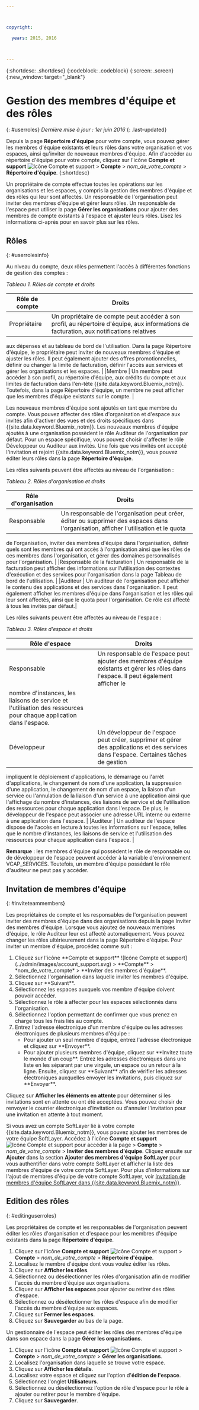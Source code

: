 ```yaml
---



copyright:

  years: 2015, 2016



---
```


{:shortdesc: .shortdesc}
{:codeblock: .codeblock}
{:screen: .screen}
{:new_window: target="_blank"}

# Gestion des membres d'équipe et des rôles
{: #userroles}
*Dernière mise à jour : 1er juin 2016*
{: .last-updated}

Depuis la page **Répertoire d'équipe** pour votre compte, vous pouvez gérer les membres d'équipe existants et leurs rôles dans votre
organisation et vos espaces, ainsi qu'inviter de nouveaux membres d'équipe. Afin d'accéder au répertoire d'équipe pour votre compte,
cliquez sur l'icône **Compte et support** ![Icône Compte et support](../admin/images/account_support.svg) &gt;
**Compte** &gt; *nom_de_votre_compte* &gt; **Répertoire d'équipe**. 
{:shortdesc}

Un propriétaire de compte effectue toutes les opérations sur les organisations et les espaces, y compris la gestion des membres d'équipe et des
rôles qui leur sont affectés. Un responsable de l'organisation peut inviter des membres d'équipe et gérer leurs rôles. Un responsable de l'espace
peut utiliser la page **Gérer les organisations** pour ajouter des membres de compte existants à l'espace et ajuster leurs rôles. Lisez
les informations ci-après pour en savoir plus sur les rôles.

## Rôles
{: #userrolesinfo}

Au niveau du compte, deux rôles permettent l'accès à différentes fonctions de gestion des comptes :

*Tableau 1. Rôles de compte et droits*

| Rôle de compte | Droits |    
|----------------|---------|
|Propriétaire | Un propriétaire de compte peut accéder à son profil, au répertoire d'équipe, aux informations de facturation, aux notifications relatives
aux dépenses et au tableau de bord de l'utilisation. Dans la page Répertoire d'équipe, le propriétaire peut inviter de nouveaux membres d'équipe et
ajuster les rôles. Il peut également ajouter des offres promotionnelles, définir ou changer la limite de facturation, définir l'accès aux services et gérer
les organisations et les espaces. |
|Membre | Un membre peut accéder à son profil, au répertoire d'équipe, aux crédits du compte et aux limites de facturation dans l'en-tête
{{site.data.keyword.Bluemix_notm}}. Toutefois, dans la page Répertoire d'équipe, un membre ne peut afficher que les membres d'équipe
existants sur le compte. |

 Les nouveaux membres d'équipe sont ajoutés en tant que membre du compte. Vous pouvez affecter des rôles d'organisation et d'espace aux invités afin
d'activer des vues et des droits spécifiques dans {{site.data.keyword.Bluemix_notm}}. Les nouveaux membres d'équipe ajoutés à une organisation
possèdent le rôle Auditeur de l'organisation par défaut. Pour un espace spécifique, vous pouvez choisir d'affecter le rôle Développeur ou Auditeur aux invités. Une fois que vos invités ont accepté l'invitation et rejoint {{site.data.keyword.Bluemix_notm}}, vous pouvez éditer leurs rôles dans la page
**Répertoire d'équipe**.

Les rôles suivants peuvent être affectés au niveau de l'organisation :

*Tableau 2. Rôles d'organisation et droits*

| Rôle d'organisation | Droits |    
|-------------------|-------------|
|Responsable | Un responsable de l'organisation peut créer, éditer ou supprimer des espaces dans l'organisation, afficher l'utilisation et le quota
de l'organisation, inviter des membres d'équipe dans l'organisation, définir quels sont les membres qui ont accès à l'organisation ainsi que les rôles de
ces membres dans l'organisation, et gérer des domaines personnalisés pour l'organisation. |
|Responsable de la facturation | Un responsable de la facturation peut afficher des informations sur l'utilisation des contextes d'exécution et des
services pour l'organisation dans la page Tableau de bord de l'utilisation.  |
|Auditeur | Un auditeur de l'organisation peut afficher le contenu des applications et des services dans l'organisation. Il peut également
afficher les membres d'équipe dans l'organisation et les rôles qui leur sont affectés, ainsi que le quota pour l'organisation. Ce rôle est affecté à
tous les invités par défaut.|

Les rôles suivants peuvent être affectés au niveau de l'espace :

*Tableau 3. Rôles d'espace et droits*

| Rôle d'espace | Droits |    
|------------|-------------|
|Responsable | Un responsable de l'espace peut ajouter des membres d'équipe existants et gérer les rôles dans l'espace. Il peut également afficher le
nombre d'instances, les liaisons de service et l'utilisation des ressources pour chaque application dans l'espace. |
|Développeur | Un développeur de l'espace peut créer, supprimer et gérer des applications et des services dans l'espace. Certaines tâches de gestion
impliquent le déploiement d'applications, le démarrage ou l'arrêt d'applications, le changement de nom d'une application, la suppression d'une application,
le changement de nom d'un espace, la liaison d'un service ou l'annulation de la liaison d'un service à une application ainsi que l'affichage du nombre
d'instances, des liaisons de service et de l'utilisation des ressources pour chaque application dans l'espace. De plus, le développeur de l'espace peut associer une adresse URL interne ou externe à une application dans l'espace.   |
|Auditeur | Un auditeur de l'espace dispose de l'accès en lecture à toutes les informations sur l'espace, telles que le nombre d'instances, les liaisons de
service et l'utilisation des ressources pour chaque application dans l'espace. |

**Remarque** : les membres d'équipe qui possèdent le rôle de responsable ou de développeur de l'espace peuvent accéder à la
variable
d'environnement VCAP_SERVICES. Toutefois, un membre d'équipe possédant le rôle d'auditeur ne peut pas y accéder.

## Invitation de membres d'équipe
{: #inviteteammembers}

Les propriétaires de compte et les responsables de l'organisation peuvent inviter des membres d'équipe dans des organisations depuis la page Inviter
des membres d'équipe. Lorsque vous ajoutez de nouveaux membres d'équipe, le rôle Auditeur leur est affecté automatiquement. Vous pouvez changer les rôles
ultérieurement dans la page Répertoire d'équipe. Pour inviter un membre d'équipe, procédez comme suit :

<ol>
<li>Cliquez sur l'icône **Compte et support** ![Icône Compte et support](../admin/images/account_support.svg) &gt;
**Compte** &gt; *nom_de_votre_compte* &gt; **Inviter des membres d'équipe**.</li>
<li>Sélectionnez l'organisation dans laquelle inviter les membres d'équipe.</li>
<li>Cliquez sur **Suivant**.</li>
<li>Sélectionnez les espaces auxquels vos membre d'équipe doivent pouvoir accéder.</li>
<li>Sélectionnez le rôle à affecter pour les espaces sélectionnés dans l'organisation.</li>
<li>Sélectionnez l'option permettant de confirmer que vous prenez en charge tous les frais liés au compte.</li>
<li>Entrez l'adresse électronique d'un membre d'équipe ou les adresses électroniques de plusieurs membres d'équipe :
<ul>
<li>Pour ajouter un seul membre d'équipe, entrez l'adresse électronique et cliquez sur **Envoyer**.</li>
<li>Pour ajouter plusieurs membres d'équipe, cliquez sur **Invitez toute le monde d'un coup**. Entrez les adresses électroniques dans
une liste en les séparant par une virgule, un espace ou un retour à la ligne. Ensuite, cliquez sur **Suivant** afin de vérifier les
adresses électroniques auxquelles envoyer les invitations, puis cliquez sur **Envoyer**.</li>
</ul>
</li>
</ol>

Cliquez sur **Afficher les éléments en attente** pour déterminer si les invitations sont en attente ou ont été acceptées. Vous
pouvez choisir de renvoyer le courrier électronique d'invitation ou d'annuler l'invitation pour une invitation en attente à tout moment.

Si vous avez un compte SoftLayer lié à votre compte {{site.data.keyword.Bluemix_notm}}, vous pouvez ajouter les membres de votre équipe SoftLayer. Accédez à
l'icône **Compte et support** ![Icône Compte et support](../admin/images/account_support.svg) pour accéder à la page &gt;
**Compte** &gt; *nom_de_votre_compte* &gt; **Inviter des membres d'équipe**. Cliquez ensuite sur
**Ajouter** dans la section **Ajouter des membres d'équipe SoftLayer** pour vous authentifier dans votre compte
SoftLayer et afficher la liste des membres d'équipe de votre compte SoftLayer. Pour plus d'informations sur l'ajout de membres d'équipe de votre compte
SoftLayer, voir [Invitation de membres d'équipe SoftLayer dans {{site.data.keyword.Bluemix_notm}}](../admin/softlayerlink.html#invite_users).

## Edition des rôles
{: #editinguserroles}

Les propriétaires de compte et les responsables de l'organisation peuvent éditer les rôles d'organisation et d'espace pour
les membres d'équipe existants dans la page **Répertoire d'équipe**. 

1. Cliquez sur l'icône **Compte et support** ![Icône Compte et support](../admin/images/account_support.svg)
&gt; **Compte** &gt; *nom_de_votre_compte* &gt; **Répertoire d'équipe**.
2. Localisez le membre d'équipe dont vous voulez éditer les rôles.
3. Cliquez sur **Afficher les rôles**.
4. Sélectionnez ou désélectionner les rôles d'organisation afin de modifier l'accès du membre d'équipe aux organisations.
5. Cliquez sur **Afficher les espaces** pour ajouter ou retirer des rôles d'espace.
6. Sélectionnez ou désélectionner les rôles d'espace afin de modifier l'accès du membre d'équipe aux espaces.
7. Cliquez sur **Fermer les espaces**.
8. Cliquez sur **Sauvegarder** au bas de la page.

Un gestionnaire de l'espace peut éditer les rôles des membres d'équipe dans son espace dans la page **Gérer les organisations**.

1. Cliquez sur l'icône **Compte et support** ![Icône Compte et support](../admin/images/account_support.svg)
&gt; **Compte** &gt; *nom_de_votre_compte* &gt; **Gérer les organisations**.
2. Localisez l'organisation dans laquelle se trouve votre espace.
3. Cliquez sur **Afficher les détails**.
4. Localisez votre espace et cliquez sur l'option d'**édition de l'espace**.
5. Sélectionnez l'onglet **Utilisateurs**.
6. Sélectionnez ou désélectionnez l'option de rôle d'espace pour le rôle à ajouter ou retirer pour le membre d'équipe.
7. Cliquez sur **Sauvegarder**.
